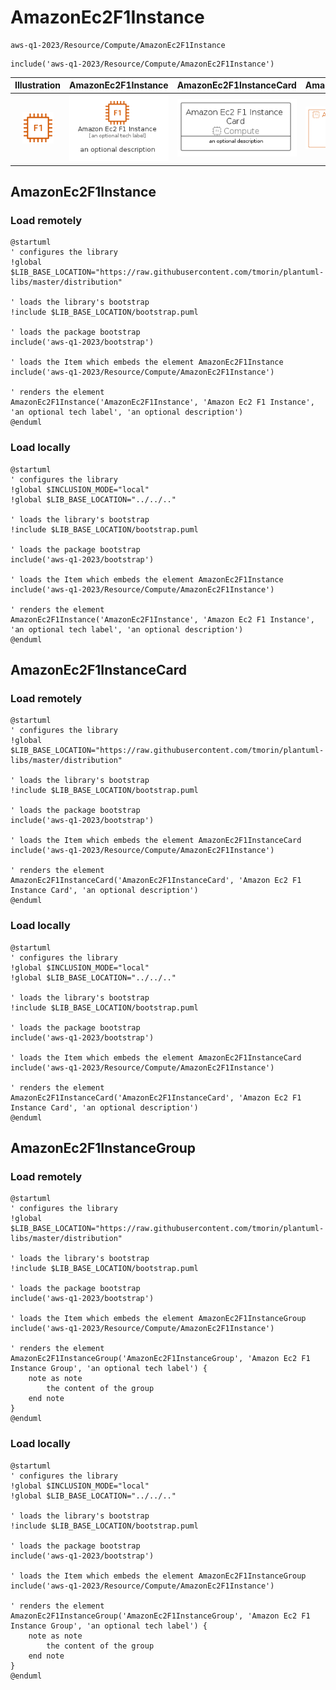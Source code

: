# AmazonEc2F1Instance


```text
aws-q1-2023/Resource/Compute/AmazonEc2F1Instance
```

```text
include('aws-q1-2023/Resource/Compute/AmazonEc2F1Instance')
```



| Illustration | AmazonEc2F1Instance | AmazonEc2F1InstanceCard | AmazonEc2F1InstanceGroup |
| :---: | :---: | :---: | :---: |
| ![illustration for Illustration](../../../aws-q1-2023/Resource/Compute/AmazonEc2F1Instance.png) | ![illustration for AmazonEc2F1Instance](../../../aws-q1-2023/Resource/Compute/AmazonEc2F1Instance.Local.png) | ![illustration for AmazonEc2F1InstanceCard](../../../aws-q1-2023/Resource/Compute/AmazonEc2F1InstanceCard.Local.png) | ![illustration for AmazonEc2F1InstanceGroup](../../../aws-q1-2023/Resource/Compute/AmazonEc2F1InstanceGroup.Local.png) |




## AmazonEc2F1Instance

### Load remotely
```plantuml
@startuml
' configures the library
!global $LIB_BASE_LOCATION="https://raw.githubusercontent.com/tmorin/plantuml-libs/master/distribution"

' loads the library's bootstrap
!include $LIB_BASE_LOCATION/bootstrap.puml

' loads the package bootstrap
include('aws-q1-2023/bootstrap')

' loads the Item which embeds the element AmazonEc2F1Instance
include('aws-q1-2023/Resource/Compute/AmazonEc2F1Instance')

' renders the element
AmazonEc2F1Instance('AmazonEc2F1Instance', 'Amazon Ec2 F1 Instance', 'an optional tech label', 'an optional description')
@enduml
```

### Load locally
```plantuml
@startuml
' configures the library
!global $INCLUSION_MODE="local"
!global $LIB_BASE_LOCATION="../../.."

' loads the library's bootstrap
!include $LIB_BASE_LOCATION/bootstrap.puml

' loads the package bootstrap
include('aws-q1-2023/bootstrap')

' loads the Item which embeds the element AmazonEc2F1Instance
include('aws-q1-2023/Resource/Compute/AmazonEc2F1Instance')

' renders the element
AmazonEc2F1Instance('AmazonEc2F1Instance', 'Amazon Ec2 F1 Instance', 'an optional tech label', 'an optional description')
@enduml
```

## AmazonEc2F1InstanceCard

### Load remotely
```plantuml
@startuml
' configures the library
!global $LIB_BASE_LOCATION="https://raw.githubusercontent.com/tmorin/plantuml-libs/master/distribution"

' loads the library's bootstrap
!include $LIB_BASE_LOCATION/bootstrap.puml

' loads the package bootstrap
include('aws-q1-2023/bootstrap')

' loads the Item which embeds the element AmazonEc2F1InstanceCard
include('aws-q1-2023/Resource/Compute/AmazonEc2F1Instance')

' renders the element
AmazonEc2F1InstanceCard('AmazonEc2F1InstanceCard', 'Amazon Ec2 F1 Instance Card', 'an optional description')
@enduml
```

### Load locally
```plantuml
@startuml
' configures the library
!global $INCLUSION_MODE="local"
!global $LIB_BASE_LOCATION="../../.."

' loads the library's bootstrap
!include $LIB_BASE_LOCATION/bootstrap.puml

' loads the package bootstrap
include('aws-q1-2023/bootstrap')

' loads the Item which embeds the element AmazonEc2F1InstanceCard
include('aws-q1-2023/Resource/Compute/AmazonEc2F1Instance')

' renders the element
AmazonEc2F1InstanceCard('AmazonEc2F1InstanceCard', 'Amazon Ec2 F1 Instance Card', 'an optional description')
@enduml
```

## AmazonEc2F1InstanceGroup

### Load remotely
```plantuml
@startuml
' configures the library
!global $LIB_BASE_LOCATION="https://raw.githubusercontent.com/tmorin/plantuml-libs/master/distribution"

' loads the library's bootstrap
!include $LIB_BASE_LOCATION/bootstrap.puml

' loads the package bootstrap
include('aws-q1-2023/bootstrap')

' loads the Item which embeds the element AmazonEc2F1InstanceGroup
include('aws-q1-2023/Resource/Compute/AmazonEc2F1Instance')

' renders the element
AmazonEc2F1InstanceGroup('AmazonEc2F1InstanceGroup', 'Amazon Ec2 F1 Instance Group', 'an optional tech label') {
    note as note
        the content of the group
    end note
}
@enduml
```

### Load locally
```plantuml
@startuml
' configures the library
!global $INCLUSION_MODE="local"
!global $LIB_BASE_LOCATION="../../.."

' loads the library's bootstrap
!include $LIB_BASE_LOCATION/bootstrap.puml

' loads the package bootstrap
include('aws-q1-2023/bootstrap')

' loads the Item which embeds the element AmazonEc2F1InstanceGroup
include('aws-q1-2023/Resource/Compute/AmazonEc2F1Instance')

' renders the element
AmazonEc2F1InstanceGroup('AmazonEc2F1InstanceGroup', 'Amazon Ec2 F1 Instance Group', 'an optional tech label') {
    note as note
        the content of the group
    end note
}
@enduml
```

